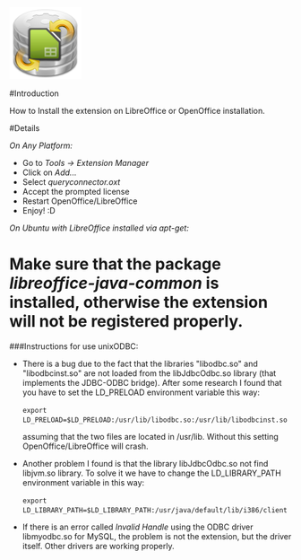 ![Query Connector](https://raw.githubusercontent.com/balthier82/queryconnector/master/wiki/images/QueryConnector.png)

#Introduction

How to Install the extension on LibreOffice or OpenOffice installation.

#Details

*On Any Platform:*

 * Go to _Tools -> Extension Manager_ <br>
 * Click on *Add...* <br>
 * Select *queryconnector.oxt* <br>
 * Accept the prompted license <br>
 * Restart OpenOffice/LibreOffice
 * Enjoy! :D

*On Ubuntu with LibreOffice installed via apt-get:*

 # Make sure that the package *libreoffice-java-common* is installed, otherwise the extension will not be registered properly.

###Instructions for use unixODBC:

 * There is a bug due to the fact that the libraries "libodbc.so" and "libodbcinst.so" are not loaded from the libJdbcOdbc.so library (that implements the JDBC-ODBC bridge). After some research I found that you have to set the LD_PRELOAD environment variable this way:

   <code language="bash">export LD_PRELOAD=$LD_PRELOAD:/usr/lib/libodbc.so:/usr/lib/libodbcinst.so</code>

   assuming that the two files are located in /usr/lib. Without this setting OpenOffice/LibreOffice will crash.

 * Another problem I found is that the library libJdbcOdbc.so not find libjvm.so library. To solve it we have to change the LD_LIBRARY_PATH environment variable in this way:

   <code language="bash">export LD_LIBRARY_PATH=$LD_LIBRARY_PATH:/usr/java/default/lib/i386/client</code>

 * If there is an error called *Invalid Handle* using the ODBC driver libmyodbc.so for MySQL, the problem is not the extension, but the driver itself. Other drivers are working properly.
